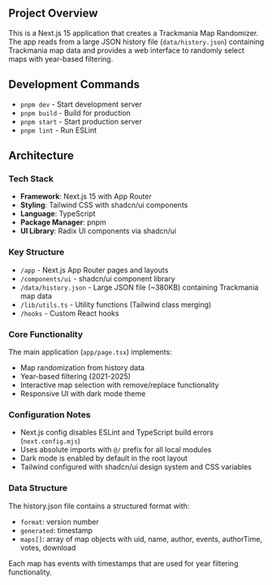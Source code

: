 ## Project Overview

This is a Next.js 15 application that creates a Trackmania Map Randomizer. The app reads from a large JSON history file (`data/history.json`) containing Trackmania map data and provides a web interface to randomly select maps with year-based filtering.

## Development Commands

- `pnpm dev` - Start development server
- `pnpm build` - Build for production  
- `pnpm start` - Start production server
- `pnpm lint` - Run ESLint

## Architecture

### Tech Stack
- **Framework**: Next.js 15 with App Router
- **Styling**: Tailwind CSS with shadcn/ui components
- **Language**: TypeScript
- **Package Manager**: pnpm
- **UI Library**: Radix UI components via shadcn/ui

### Key Structure
- `/app` - Next.js App Router pages and layouts
- `/components/ui` - shadcn/ui component library
- `/data/history.json` - Large JSON file (~380KB) containing Trackmania map data
- `/lib/utils.ts` - Utility functions (Tailwind class merging)
- `/hooks` - Custom React hooks

### Core Functionality
The main application (`app/page.tsx`) implements:
- Map randomization from history data
- Year-based filtering (2021-2025)
- Interactive map selection with remove/replace functionality
- Responsive UI with dark mode theme

### Configuration Notes
- Next.js config disables ESLint and TypeScript build errors (`next.config.mjs`)
- Uses absolute imports with `@/` prefix for all local modules
- Dark mode is enabled by default in the root layout
- Tailwind configured with shadcn/ui design system and CSS variables

### Data Structure
The history.json file contains a structured format with:
- `format`: version number
- `generated`: timestamp
- `maps[]`: array of map objects with uid, name, author, events, authorTime, votes, download

Each map has events with timestamps that are used for year filtering functionality.
